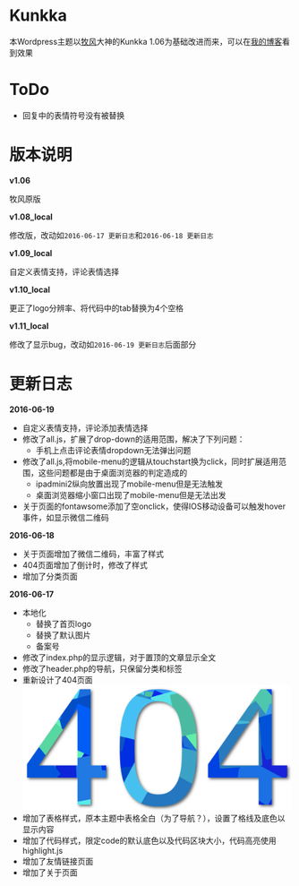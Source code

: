 # Kunkka
本Wordpress主题以[牧风](https://mufeng.me/)大神的Kunkka 1.06为基础改进而来，可以在[我的博客](http://agatelee.cn)看到效果



# ToDo

* 回复中的表情符号没有被替换


# 版本说明

**v1.06**

牧风原版

**v1.08_local**

修改版，改动如`2016-06-17 更新日志`和`2016-06-18 更新日志`

**v1.09_local**

自定义表情支持，评论表情选择


**v1.10_local**

更正了logo分辨率、将代码中的tab替换为4个空格

**v1.11_local**

修改了显示bug，改动如`2016-06-19 更新日志`后面部分




# 更新日志

**2016-06-19**

* 自定义表情支持，评论添加表情选择
* 修改了all.js，扩展了drop-down的适用范围，解决了下列问题：
  * 手机上点击评论表情dropdown无法弹出问题
* 修改了all.js,将mobile-menu的逻辑从touchstart换为click，同时扩展适用范围，这些问题都是由于桌面浏览器的判定造成的
  * ipadmini2纵向放置出现了mobile-menu但是无法触发
  * 桌面浏览器缩小窗口出现了mobile-menu但是无法出发
* 关于页面的fontawsome添加了空onclick，使得IOS移动设备可以触发hover事件，如显示微信二维码


**2016-06-18**

* 关于页面增加了微信二维码，丰富了样式
* 404页面增加了倒计时，修改了样式
* 增加了分类页面


**2016-06-17**

* 本地化
  * 替换了首页logo
  * 替换了默认图片
  * 备案号
* 修改了index.php的显示逻辑，对于置顶的文章显示全文
* 修改了header.php的导航，只保留分类和标签
* 重新设计了404页面
  ![](public/images/404.png)
* 增加了表格样式，原本主题中表格全白（为了导航？），设置了格线及底色以显示内容
* 增加了代码样式，限定code的默认底色以及代码区块大小，代码高亮使用highlight.js
* 增加了友情链接页面
* 增加了关于页面

